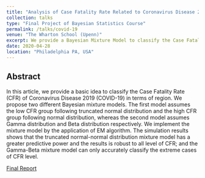 ```yaml
---
title: "Analysis of Case Fatality Rate Related to Coronavirus Disease 2019"
collection: talks
type: "Final Project of Bayesian Statistics Course"
permalink: /talks/covid-19
venue: "The Wharton School (Upenn)"
excerpt: We provide a Bayesian Mixture Model to classify the Case Fatality Rate (CFR) of Coronavirus Disease 2019 (COVID-19) in terms of region.
date: 2020-04-28
location: "Philadelphia PA, USA"
---
```


## Abstract
In this article, we provide a basic idea to classify the Case Fatality Rate (CFR) of Coronavirus Disease 2019 (COVID-19) in terms of region. We propose two different Bayesian mixture models. The first model assumes the low CFR group following truncated normal distribution and the high CFR group following normal distribution, whereas the second model assumes Gamma distribution and Beta distribution respectively. We implement the mixture model by the application of EM algorithm. The simulation results shows that the truncated normal-normal distribution mixture model has a greater predictive power and the results is robust to all level of CFR; and the Gamma-Beta mixture model can only accurately classify the extreme cases of CFR level.

[Final Report](http://jingxuanbao.github.io/files/71671086.pdf)
